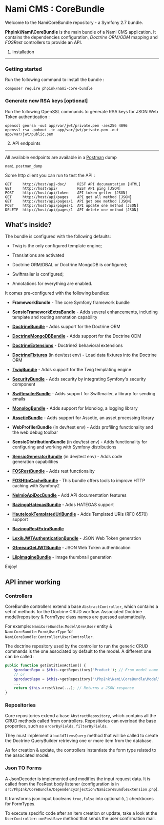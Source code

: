 Nami CMS : CoreBundle
========================

Welcome to the NamiCoreBundle repository - a Symfony 2.7 bundle.

**PhpInk\Nami\CoreBundle** is the main bundle of a Nami CMS application.
It contains the dependencies configuration, *Doctrine ORM/ODM* mapping and *FOSRest* controllers to provide an API.

1) Installation
----------------------------------
    
### Getting started
Run the following command to install the bundle :

    composer require phpink/nami-core-bundle

### Generate new RSA keys \[optional\]
Run the following OpenSSL commands to generate RSA keys for JSON Web Token authentication :

    openssl genrsa -out app/var/jwt/private.pem -aes256 4096
    openssl rsa -pubout -in app/var/jwt/private.pem -out app/var/jwt/public.pem

2) API endpoints
--------------------------------

All available endpoints are available in a [Postman][3] dump
    
    nami.postman_dump
 
Some http client you can run to test the API :

    GET     http://host/api-doc/     REST API documentation [HTML]
    GET     http://host/api/         REST API ping [JSON]
    POST    http://host/api/token    API token getter [JSON]
    GET     http://host/api/pages    API get all method [JSON]
    GET     http://host/api/pages/1  API get one method [JSON]
    POST    http://host/api/pages/1  API update one method [JSON]
    DELETE  http://host/api/pages/1  API delete one method [JSON]

What's inside?
---------------

The bundle is configured with the following defaults:

  * Twig is the only configured template engine;

  * Translations are activated

  * Doctrine ORM/DBAL or Doctrine MongoDB is configured;

  * Swiftmailer is configured;

  * Annotations for everything are enabled.

It comes pre-configured with the following bundles:

  * **FrameworkBundle** - The core Symfony framework bundle

  * [**SensioFrameworkExtraBundle**][4] - Adds several enhancements, including
    template and routing annotation capability

  * [**DoctrineBundle**][5] - Adds support for the Doctrine ORM

  * [**DoctrineMongoDBBundle**][6] - Adds support for the Doctrine ODM

  * [**DoctrineExtensions**][7] - Doctrine2 behavioral extensions

  * [**DoctrineFixtures**][8] (in dev/test env) - Load data fixtures into the Doctrine ORM

  * [**TwigBundle**][9] - Adds support for the Twig templating engine

  * [**SecurityBundle**][10] - Adds security by integrating Symfony's security component

  * [**SwiftmailerBundle**][11] - Adds support for Swiftmailer, a library for sending emails

  * [**MonologBundle**][12] - Adds support for Monolog, a logging library

  * [**AsseticBundle**][13] - Adds support for Assetic, an asset processing
    library

  * **WebProfilerBundle** (in dev/test env) - Adds profiling functionality and
    the web debug toolbar

  * **SensioDistributionBundle** (in dev/test env) - Adds functionality for
    configuring and working with Symfony distributions

  * [**SensioGeneratorBundle**][15] (in dev/test env) - Adds code generation capabilities

  * [**FOSRestBundle**][16] - Adds rest functionality

  * [**FOSHttpCacheBundle**][21] - This bundle offers tools to improve HTTP caching with Symfony2

  * [**NelmioApiDocBundle**][17] - Add API documentation features

  * [**BazingaHateoasBundle**][18] - Adds HATEOAS support

  * [**HautelookTemplatedUriBundle**][19] - Adds Templated URIs (RFC 6570) support

  * [**BazingaRestExtraBundle**][20]

  * [**LexikJWTAuthenticationBundle**][21] - JSON Web Token generation

  * [**GfreeauGetJWTBundle**][22] - JSON Web Token authentication

  * [**LiipImagineBundle**][23] - Image thumbnail generation

Enjoy!


API inner working
---------------

### Controllers

CoreBundle controllers extend a base `AbstractController`, which contains a set of methods for the Doctrine CRUD worflow.
Associated Doctrine model/repository & FormType class names are guessed automatically.

For example: `NamiCoreBundle:Model\Orm\User` entity & `NamiCoreBundle:Form\UserType` for `NamiCoreBundle:Controller\UserController`.

The doctrine repository used by the controller to run the generic CRUD commands is the one associated by default to the model.
A different one can be called  :

```php
public function getEntitiesAction() {
    $productRepo = $this->getRepository('Product'); // From model name
    // or
    $productRepo = $this->getRepository('\PhpInk\Nami\CoreBundle\Model\Orm\Products'); // More specific
    ...
    return $this->restView(...); // Returns a JSON response
}
```

### Repositories

Core repositories extend a base `AbstractRepository`, which contains all the CRUD methods called from controllers.
Repositories can overload the base properties, such as `orderByFields`, `filterByFields`.

They must implement a `buildItemsQuery` method that will be called to create the Doctrine QueryBuilder retrieving one or more item from the database.

As for creation & update, the controllers instantiate the form type related to the associated model.


### Json TO Forms

A JsonDecoder is implemented and modifies the input request data.
It is called from the FosRest body listener (configuration is in
`src/PhpInk/CoreBundle/DependencyInjection/NamiCoreBundleExtension.php`).

It transforms json input booleans `true,false` into optional `0,1` checkboxes for FormTypes.

To execute specific code after an item creation or update, take a look at the `UserController::onPostSave` method that sends the user confirmation mail.

[1]:  http://symfony.com/doc/2.1/book/installation.html
[2]:  http://getcomposer.org/
[3]:  https://www.getpostman.com/
[4]:  http://symfony.com/doc/2.6/bundles/SensioFrameworkExtraBundle/index.html
[5]:  http://symfony.com/doc/2.6/book/doctrine.html
[6]:  https://github.com/doctrine/DoctrineMongoDBBundle
[7]:  https://github.com/Atlantic18/DoctrineExtensions
[8]:  https://github.com/doctrine/DoctrineFixturesBundle
[9]:  http://symfony.com/doc/2.6/book/templating.html
[10]:  http://symfony.com/doc/2.6/book/security.html
[11]: http://symfony.com/doc/2.6/cookbook/email.html
[12]: http://symfony.com/doc/2.6/cookbook/logging/monolog.html
[13]: http://symfony.com/doc/2.6/cookbook/assetic/asset_management.html
[15]: http://symfony.com/doc/2.6/bundles/SensioGeneratorBundle/index.html
[16]: https://github.com/FriendsOfSymfony/FOSRestBundle
[17]: https://github.com/nelmio/NelmioApiDocBundle
[18]: https://github.com/willdurand/BazingaHateoasBundle
[19]: https://github.com/hautelook/TemplatedUriBundle
[20]: https://github.com/willdurand/BazingaRestExtraBundle
[21]: https://github.com/lexik/LexikJWTAuthenticationBundle
[22]: https://github.com/gfreeau/GfreeauGetJWTBundle
[23]: https://github.com/liip/LiipImagineBundle
[24]: https://angularjs.org/
[25]: http://getbootstrap.com/
